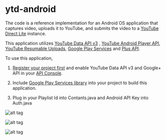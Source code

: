 ytd-android
===========

The code is a reference implementation for an Android OS application that captures video, uploads it to YouTube, and submits the video to a [YouTube Direct Lite](http://code.google.com/p/youtube-direct-lite/) instance.

This application utilizes [YouTube Data API v3](https://developers.google.com/youtube/v3/) , [YouTube Android Player API](https://developers.google.com/youtube/android/player/), [YouTube Resumable Uploads](https://developers.google.com/youtube/v3/guides/using_resumable_upload_protocol?hl=en), [Google Play Services](https://developer.android.com/google/play-services/index.html) and [Plus API](https://developers.google.com/+/mobile/android/Google).

To use this application,

1) [Register your project first](https://developers.google.com/youtube/android/player/register) and enable YouTube Data API v3 and Google+ API in your [API Console](https://code.google.com/apis/console/).

2) Include [Google Play Services library](http://developer.android.com/google/play-services/setup.html) into your project to build this application.

5) Plug in your Playlist Id into Contants.java and Android API Key into Auth.java

![alt tag](https://ytd-android.googlecode.com/files/YTDL.png)

![alt tag](https://ytd-android.googlecode.com/files/YTDL-review.png)

![alt tag](https://ytd-android.googlecode.com/files/YTDL-watch-video.png)
